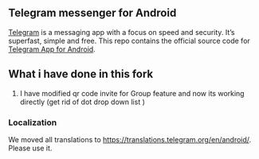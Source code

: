 ## Telegram messenger for Android

[Telegram](https://telegram.org) is a messaging app with a focus on speed and security. It’s superfast, simple and free.
This repo contains the official source code for [Telegram App for Android](https://play.google.com/store/apps/details?id=org.telegram.messenger).

## What i have done in this fork

1. I have modified qr code invite for Group feature and now its working directly (get rid of dot drop down list )
   

### Localization

We moved all translations to https://translations.telegram.org/en/android/. Please use it.
